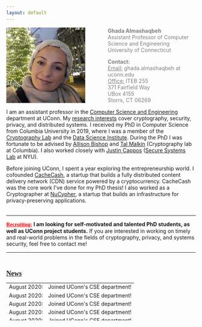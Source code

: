 ```yaml
---
layout: default
---
```


<div class="grid">
    <div class="col-1-2">
       <div class="content">
           <img style="float: left; margin-right: 60px;" src="images/ghada0.jpg" alt="myprofile" width="210" height="200"> 
       </div>
    </div>
    <div class="col-1-2">
       <div class="content">
          <span style="color:grey;font-size:14px;">
            <p><b>Ghada Almashaqbeh</b> <br/> Assistant Professor of Computer Science and Engineering <br/> University of Connecticut </p>
            <p> <b>Contact:</b> <br/> <u>Email:</u> ghada.almashaqbeh at uconn.edu <br/> <u>Office:</u> ITEB 255 <br/> 371 Fairfield Way <br/> UBox 4155 <br/> Storrs, CT  06269</p>
          </span> 
       </div>
    </div>
</div>


I am an assistant professor in the [Computer Science and Engineering](https://www.cse.uconn.edu/) department at UConn. My [research interests](/research/) cover cryptography, security, privacy, and distributed systems. I received my PhD in Computer Science from Columbia University in 2019, where I was a member of the [Cryptography Lab](http://www.cs.columbia.edu/crypto) and the [Data Science Institute](https://datascience.columbia.edu/). During the PhD I was fortunate to be advised by [Allison Bishop](https://www.thecomputersciencecomedian.com) and [Tal Malkin](http://www.cs.columbia.edu/~tal) (Cryptography lab at Columbia). I also worked closely with [Justin Cappos](https://ssl.engineering.nyu.edu/personalpages/jcappos/) ([Secure Systems Lab](https://ssl.engineering.nyu.edu) at NYU).
 
Before joining UConn, I spent a year exploring the entrepreneurship world. I cofounded [CacheCash](https://cachecash.com), a startup that builds a fully distributed content delivery network (CDN) service powered by a cryptocurrency. CacheCash was the core work I've done for my PhD thesis! I also worked as a Cryptographer at [NuCypher](https://www.nucypher.com/), a startup that builds an infrastructure for privacy-preserving applications. 
<br/>
<br/> 

---------------------------------------
**<span style="color:red;font-family: 'Comic Sans MS';"><u>Recruiting:</u></span>** **I am looking for self-motivated and talented PhD students, as well as UConn project students.** If you are interested in working on timely and real-world problems in the fields of cryptography, privacy, and systems security, feel free to contact me! 

---------------------------------------
<br/> 

**<span style="font-family: 'Comic Sans MS'; font-size: 18px"><u>News</u></span>**

<table style="max-height:100px; overflow:auto;">
  <tr>
    <td>August 2020:</td>
    <td>Joined UConn's CSE department!</td>
  </tr>
   <tr>
    <td>August 2020:</td>
    <td>Joined UConn's CSE department!</td>
  </tr>
   <tr>
    <td>August 2020:</td>
    <td>Joined UConn's CSE department!</td>
  </tr>
   <tr>
    <td>August 2020:</td>
    <td>Joined UConn's CSE department!</td>
  </tr>
   <tr>
    <td>August 2020:</td>
    <td>Joined UConn's CSE department!</td>
  </tr>
   <tr>
    <td>August 2020:</td>
    <td>Joined UConn's CSE department!</td>
  </tr>
   <tr>
    <td>August 2020:</td>
    <td>Joined UConn's CSE department!</td>
  </tr>
   <tr>
    <td>August 2020:</td>
    <td>Joined UConn's CSE department!</td>
  </tr>
   <tr>
    <td>August 2020:</td>
    <td>Joined UConn's CSE department!</td>
  </tr>
   <tr>
    <td>August 2020:</td>
    <td>Joined UConn's CSE department!</td>
  </tr>
   <tr>
    <td>August 2020:</td>
    <td>Joined UConn's CSE department!</td>
  </tr>
</table>
